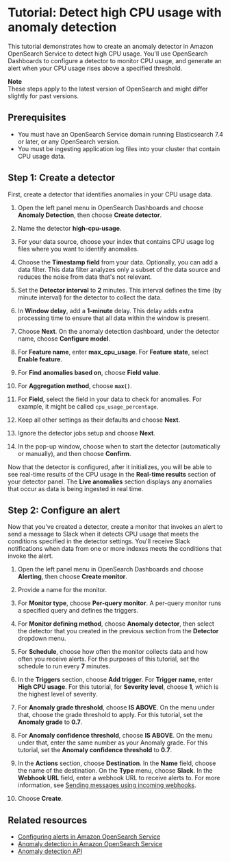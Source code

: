 # Tutorial: Detect high CPU usage with anomaly detection<a name="createanomalydetector-tutorial"></a>

This tutorial demonstrates how to create an anomaly detector in Amazon OpenSearch Service to detect high CPU usage\. You'll use OpenSearch Dashboards to configure a detector to monitor CPU usage, and generate an alert when your CPU usage rises above a specified threshold\. 

**Note**  
These steps apply to the latest version of OpenSearch and might differ slightly for past versions\.

## Prerequisites<a name="createanomalydetector-tutorialprerequisites"></a>
+ You must have an OpenSearch Service domain running Elasticsearch 7\.4 or later, or any OpenSearch version\.
+ You must be ingesting application log files into your cluster that contain CPU usage data\.

## Step 1: Create a detector<a name="anomalydetectorcreate"></a>

First, create a detector that identifies anomalies in your CPU usage data\. 

1. Open the left panel menu in OpenSearch Dashboards and choose **Anomaly Detection**, then choose **Create detector**\.

1. Name the detector **high\-cpu\-usage**\. 

1. For your data source, choose your index that contains CPU usage log files where you want to identify anomalies\.

1. Choose the **Timestamp field** from your data\. Optionally, you can add a data filter\. This data filter analyzes only a subset of the data source and reduces the noise from data that's not relevant\.

1. Set the **Detector interval** to **2** minutes\. This interval defines the time \(by minute interval\) for the detector to collect the data\.

1.  In **Window delay**, add a **1\-minute** delay\. This delay adds extra processing time to ensure that all data within the window is present\. 

1. Choose **Next**\. On the anomaly detection dashboard, under the detector name, choose **Configure model**\.

1. For **Feature name**, enter **max\_cpu\_usage**\. For **Feature state**, select **Enable feature**\. 

1. For **Find anomalies based on**, choose **Field value**\.

1. For **Aggregation method**, choose **`max()`**\.

1. For **Field**, select the field in your data to check for anomalies\. For example, it might be called `cpu_usage_percentage`\.

1. Keep all other settings as their defaults and choose **Next**\.

1. Ignore the detector jobs setup and choose **Next**\.

1. In the pop\-up window, choose when to start the detector \(automatically or manually\), and then choose **Confirm**\.

Now that the detector is configured, after it initializes, you will be able to see real\-time results of the CPU usage in the **Real\-time results** section of your detector panel\. The **Live anomalies** section displays any anomalies that occur as data is being ingested in real time\. 

## Step 2: Configure an alert<a name="anomalydetectorcreatealert"></a>

Now that you've created a detector, create a monitor that invokes an alert to send a message to Slack when it detects CPU usage that meets the conditions specified in the detector settings\. You'll receive Slack notifications when data from one or more indexes meets the conditions that invoke the alert\. 

1. Open the left panel menu in OpenSearch Dashboards and choose **Alerting**, then choose **Create monitor**\.

1. Provide a name for the monitor\.

1. For **Monitor type**, choose **Per\-query monitor**\. A per\-query monitor runs a specified query and defines the triggers\.

1. For **Monitor defining method**, choose **Anomaly detector**, then select the detector that you created in the previous section from the **Detector** dropdown menu\.

1. For **Schedule**, choose how often the monitor collects data and how often you receive alerts\. For the purposes of this tutorial, set the schedule to run every **7** minutes\.

1. In the **Triggers** section, choose **Add trigger**\. For **Trigger name**, enter **High CPU usage**\. For this tutorial, for **Severity level**, choose **1**, which is the highest level of severity\.

1. For **Anomaly grade threshold**, choose **IS ABOVE**\. On the menu under that, choose the grade threshold to apply\. For this tutorial, set the **Anomaly grade** to **0\.7**\.

1. For **Anomaly confidence threshold**, choose **IS ABOVE**\. On the menu under that, enter the same number as your Anomaly grade\. For this tutorial, set the **Anomaly confidence threshold** to **0\.7**\.

1. In the **Actions** section, choose **Destination**\. In the **Name** field, choose the name of the destination\. On the **Type** menu, choose **Slack**\. In the **Webhook URL** field, enter a webhook URL to receive alerts to\. For more information, see [Sending messages using incoming webhooks](https://api.slack.com/messaging/webhooks)\.

1. Choose **Create**\.

## Related resources<a name="Anomalydetectorrelatedresources"></a>
+  [Configuring alerts in Amazon OpenSearch Service](alerting.md)
+  [Anomaly detection in Amazon OpenSearch Service](ad.md) 
+  [Anomaly detection API](https://opensearch.org/docs/latest/monitoring-plugins/ad/api/) 